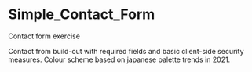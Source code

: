 # Simple_Contact_Form
Contact form exercise

Contact from build-out with required fields and basic client-side security measures. 
Colour scheme based on japanese palette trends in 2021. 
